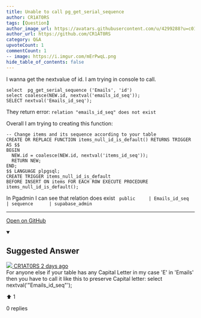 ```yaml
---
title: Unable to call pg_get_serial_sequence
author: CR1AT0RS
tags: [Question]
author_image_url: https://avatars.githubusercontent.com/u/4299288?u=c0183d8e83cab1ba84127c4a9706c75578d80234&v=4
author_url: https://github.com/CR1AT0RS
category: Q&A
upvoteCount: 1
commentCount: 1
-- image: https://i.imgur.com/mErPwqL.png
hide_table_of_contents: false
---
```


I wanna get the nextvalue of id. I am trying in console to call.
```
select  pg_get_serial_sequence ('Emails', 'id')
select coalesce(NEW.id, nextval('emails_id_seq'));
SELECT nextval('Emails_id_seq');

```
They return error: 
`relation "emails_id_seq" does not exist`


Overall I am trying to creating this function:
```
-- Change items and its sequence according to your table
CREATE OR REPLACE FUNCTION items_null_id_is_default() RETURNS TRIGGER AS $$
BEGIN
  NEW.id = coalesce(NEW.id, nextval('items_id_seq'));
  RETURN NEW;
END;
$$ LANGUAGE plpgsql;
CREATE TRIGGER items_null_id_is_default 
BEFORE INSERT ON items FOR EACH ROW EXECUTE PROCEDURE items_null_id_is_default();
```

In Pgadmin I can see that relation does exist
` public     | Emails_id_seq             | sequence      | supabase_admin`


---

<a href="https://github.com/supabase/supabase/discussions/3279#discussioncomment-1364374" className="margin-bottom--md">Open on GitHub</a>

<details open style={{borderWidth: 1, borderColor: '#3ecf8e', backgroundColor: 'transparent'}}>
  <summary>
    <h2>Suggested Answer</h2>
  </summary>
  <div className="avatar">
  <a href="https://github.com/CR1AT0RS" style={{display: 'flex'}} className="margin-vert--md">
  <span className="col--1 avatar ">
    <img className="avatar__photo avatar__photo--sm" src="https://avatars.githubusercontent.com/u/4299288?u=c0183d8e83cab1ba84127c4a9706c75578d80234&v=4"/>
  </span>
  <span style={{display: 'flex'}}>
    <span className="margin-horiz--sm">CR1AT0RS</span>
    <span style={{ color: '#8b949e' }}>2 days ago</span>
  </span>
  </a>
  </div>
  For anyone else if your table has any Capital Letter in my case 'E' in 'Emails' then you have to call it like this to preserve Capital letter:
select nextval('"Emails_id_seq"');
  <div style={{ display: 'flex', flexDirection: 'row', justifyContent: 'space-between' }}>
    <p>⬆️  <span className="margin-left--sm">1</span></p>
    <p>0 replies</p>
  </div>
</details> 
